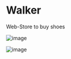 # Walker
Web-Store to buy shoes


![image](https://github.com/user-attachments/assets/8ab3591e-b1e0-4b8f-a9ad-061652177d1f)

![image](https://github.com/user-attachments/assets/e6873539-f8f4-46ba-80dc-abeddcf7bb4e)


